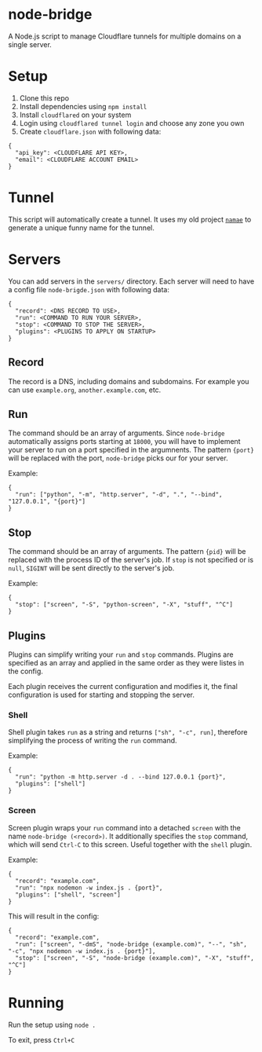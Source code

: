 # node-bridge
A Node.js script to manage Cloudflare tunnels
for multiple domains on a single server.

# Setup

1. Clone this repo
2. Install dependencies using `npm install`
3. Install `cloudflared` on your system
4. Login using `cloudflared tunnel login` and choose any zone you own
5. Create `cloudflare.json` with following data:
```
{
  "api_key": <CLOUDFLARE API KEY>,
  "email": <CLOUDFLARE ACCOUNT EMAIL>
}
```

# Tunnel

This script will automatically create a tunnel.
It uses my old project [`namae`](https://github.com/gXLg/namae)
to generate a unique funny name for the tunnel.

# Servers

You can add servers in the `servers/` directory.
Each server will need to have a config file
`node-brigde.json` with following data:
```
{
  "record": <DNS RECORD TO USE>,
  "run": <COMMAND TO RUN YOUR SERVER>,
  "stop": <COMMAND TO STOP THE SERVER>,
  "plugins": <PLUGINS TO APPLY ON STARTUP>
}
```

## Record

The record is a DNS, including domains and subdomains.
For example you can use `example.org`, `another.example.com`, etc.

## Run

The command should be an array of arguments.
Since `node-bridge` automatically assigns ports starting at `18000`,
you will have to implement your server to run on
a port specified in the argumnents.
The pattern `{port}` will be replaced with the
port, `node-bridge` picks our for your server.

Example:
```
{
  "run": ["python", "-m", "http.server", "-d", ".", "--bind", "127.0.0.1", "{port}"]
}
```

## Stop

The command should be an array of arguments.
The pattern `{pid}` will be replaced with the
process ID of the server's job.
If `stop` is not specified or is `null`, `SIGINT`
will be sent directly to the server's job.

Example:
```
{
  "stop": ["screen", "-S", "python-screen", "-X", "stuff", "^C"]
}
```

## Plugins

Plugins can simplify writing your `run` and `stop` commands.
Plugins are specified as an array and applied in the same order
as they were listes in the config.

Each plugin receives the current configuration and modifies it,
the final configuration is used for starting and stopping the server.

### Shell

Shell plugin takes `run` as a string and returns `["sh", "-c", run]`,
therefore simplifying the process of writing the `run` command.

Example:
```
{
  "run": "python -m http.server -d . --bind 127.0.0.1 {port}",
  "plugins": ["shell"]
}
```

### Screen

Screen plugin wraps your `run` command into a detached `screen`
with the name `node-bridge (<record>)`.
It additionally specifies the `stop` command, which will send
`Ctrl-C` to this screen. Useful together with the `shell` plugin.

Example:
```
{
  "record": "example.com",
  "run": "npx nodemon -w index.js . {port}",
  "plugins": ["shell", "screen"]
}
```
This will result in the config:
```
{
  "record": "example.com",
  "run": ["screen", "-dmS", "node-bridge (example.com)", "--", "sh", "-c", "npx nodemon -w index.js . {port}"],
  "stop": ["screen", "-S", "node-bridge (example.com)", "-X", "stuff", "^C"]
}
```


# Running

Run the setup using `node .`

To exit, press `Ctrl+C`
